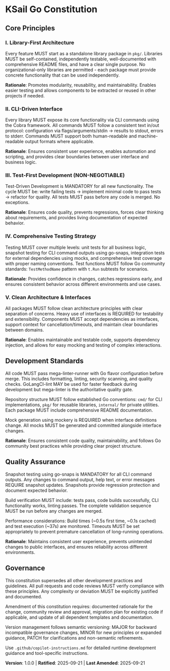 <!-- Sync Impact Report:
Version change: N/A → 1.0.0 (initial constitution)
Added sections:
- I. Library-First Architecture
- II. CLI-Driven Interface
- III. Test-First Development (NON-NEGOTIABLE)
- IV. Comprehensive Testing Strategy
- V. Clean Architecture & Interfaces
- Development Standards
- Quality Assurance

Templates requiring updates:
✅ .specify/templates/plan-template.md (Constitution Check section aligns)
✅ .specify/templates/spec-template.md (functional requirements align)
✅ .specify/templates/tasks-template.md (task categorization aligns)
✅ .specify/templates/agent-file-template.md (compatible)

Follow-up TODOs: None
-->

# KSail Go Constitution

## Core Principles

### I. Library-First Architecture

Every feature MUST start as a standalone library package in `pkg/`. Libraries MUST be self-contained, independently testable, well-documented with comprehensive README files, and have a clear single purpose. No organizational-only libraries are permitted - each package must provide concrete functionality that can be used independently.

**Rationale**: Promotes modularity, reusability, and maintainability. Enables easier testing and allows components to be extracted or reused in other projects if needed.

### II. CLI-Driven Interface

Every library MUST expose its core functionality via CLI commands using the Cobra framework. All commands MUST follow a consistent text in/out protocol: configuration via flags/arguments/stdin → results to stdout, errors to stderr. Commands MUST support both human-readable and machine-readable output formats where applicable.

**Rationale**: Ensures consistent user experience, enables automation and scripting, and provides clear boundaries between user interface and business logic.

### III. Test-First Development (NON-NEGOTIABLE)

Test-Driven Development is MANDATORY for all new functionality. The cycle MUST be: write failing tests → implement minimal code to pass tests → refactor for quality. All tests MUST pass before any code is merged. No exceptions.

**Rationale**: Ensures code quality, prevents regressions, forces clear thinking about requirements, and provides living documentation of expected behavior.

### IV. Comprehensive Testing Strategy

Testing MUST cover multiple levels: unit tests for all business logic, snapshot testing for CLI command outputs using go-snaps, integration tests for external dependencies using mocks, and comprehensive test coverage with proper naming conventions. Test functions MUST follow Go community standards: `TestMethodName` pattern with `t.Run` subtests for scenarios.

**Rationale**: Provides confidence in changes, catches regressions early, and ensures consistent behavior across different environments and use cases.

### V. Clean Architecture & Interfaces

All packages MUST follow clean architecture principles with clear separation of concerns. Heavy use of interfaces is REQUIRED for testability and extensibility. Components MUST accept dependencies as interfaces, support context for cancellation/timeouts, and maintain clear boundaries between domains.

**Rationale**: Enables maintainable and testable code, supports dependency injection, and allows for easy mocking and testing of complex interactions.

## Development Standards

All code MUST pass mega-linter-runner with Go flavor configuration before merge. This includes formatting, linting, security scanning, and quality checks. GoLangCI-lint MAY be used for faster feedback during development but mega-linter is the authoritative quality gate.

Repository structure MUST follow established Go conventions: `cmd/` for CLI implementations, `pkg/` for reusable libraries, `internal/` for private utilities. Each package MUST include comprehensive README documentation.

Mock generation using mockery is REQUIRED when interface definitions change. All mocks MUST be generated and committed alongside interface changes.

**Rationale**: Ensures consistent code quality, maintainability, and follows Go community best practices while providing clear project structure.

## Quality Assurance

Snapshot testing using go-snaps is MANDATORY for all CLI command outputs. Any changes to command output, help text, or error messages REQUIRE snapshot updates. Snapshots provide regression protection and document expected behavior.

Build verification MUST include: tests pass, code builds successfully, CLI functionality works, linting passes. The complete validation sequence MUST be run before any changes are merged.

Performance considerations: Build times (~0.5s first time, ~0.1s cached) and test execution (~37s) are monitored. Timeouts MUST be set appropriately to prevent premature cancellation of long-running operations.

**Rationale**: Maintains consistent user experience, prevents unintended changes to public interfaces, and ensures reliability across different environments.

## Governance

This constitution supersedes all other development practices and guidelines. All pull requests and code reviews MUST verify compliance with these principles. Any complexity or deviation MUST be explicitly justified and documented.

Amendment of this constitution requires: documented rationale for the change, community review and approval, migration plan for existing code if applicable, and update of all dependent templates and documentation.

Version management follows semantic versioning: MAJOR for backward incompatible governance changes, MINOR for new principles or expanded guidance, PATCH for clarifications and non-semantic refinements.

Use `.github/copilot-instructions.md` for detailed runtime development guidance and tool-specific instructions.

**Version**: 1.0.0 | **Ratified**: 2025-09-21 | **Last Amended**: 2025-09-21
